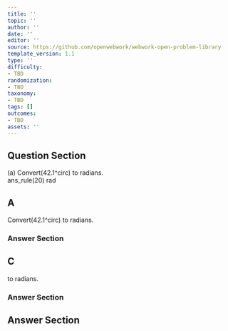 ```yaml
---
title: ''
topic: ''
author: ''
date: ''
editor: ''
source: https://github.com/openwebwork/webwork-open-problem-library
template_version: 1.1
type: ''
difficulty:
- TBD
randomization:
- TBD
taxonomy:
- TBD
tags: []
outcomes:
- TBD
assets: ''
---
```


## Question Section 

 
  
(a) Convert(42.1^circ) to radians.  
 ans_rule(20) rad

## A
Convert(42.1^circ) to radians.  
### Answer Section
## C
to radians.  
### Answer Section


## Answer Section

